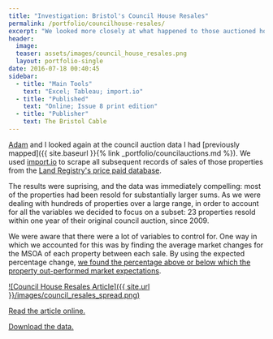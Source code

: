 ```yaml
---
title: "Investigation: Bristol's Council House Resales"
permalink: /portfolio/councilhouse-resales/
excerpt: "We looked more closely at what happened to those auctioned houses"
header:
  image:
  teaser: assets/images/council_house_resales.png
  layout: portfolio-single
date: 2016-07-18 00:40:45
sidebar:
  - title: "Main Tools"
    text: "Excel; Tableau; import.io"
  - title: "Published"
    text: "Online; Issue 8 print edition"
  - title: "Publisher"
    text: The Bristol Cable
---
```


<a href="https://twitter.com/AdamC_Corn">Adam</a> and I looked again at the council auction data I had [previously mapped]({{ site.baseurl }}{% link _portfolio/councilauctions.md %}). We used <a href="http://import.io/">import.io</a> to scrape all subsequent records of sales of those properties from the <a href="http://landregistry.data.gov.uk/app/ppd">Land Registry's price paid database</a>.

The results were suprising, and the data was immediately compelling: most of the properties had been resold for substantially larger sums. As we were dealing with hundreds of properties over a large range, in order to account for all the variables we decided to focus on a subset: 23 properties resold within one year of their original council auction, since 2009.

We were aware that there were a lot of variables to control for. One way in which we accounted for this was by finding the average market changes for the MSOA of each property between each sale. By using the expected percentage change, <a href="https://docs.google.com/spreadsheets/d/1KmhOpe_SSQ2NIfKPo8Dgy1zeprQHHiPSDHaO4B8Ipr0/edit#gid=1706059762">we found the percentage above or below which the property out-performed market expectations</a>.



<a href="/images/council_resales_spread.png">![Council House Resales Article]({{ site.url }}/images/council_resales_spread.png)</a>

<a href="https://thebristolcable.org/2016/07/council-house-auctions/">Read the article online.</a>

<a href="https://docs.google.com/spreadsheets/d/1KmhOpe_SSQ2NIfKPo8Dgy1zeprQHHiPSDHaO4B8Ipr0/edit?usp=sharing">Download the data.</a>